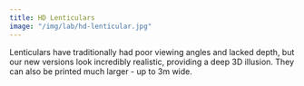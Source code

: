 ```yaml
---
title: HD Lenticulars
image: "/img/lab/hd-lenticular.jpg"
---
```


Lenticulars have traditionally had poor viewing angles and lacked depth, but our new versions look incredibly realistic, providing a deep 3D illusion. They can also be printed much larger ­­- up to 3m wide.
